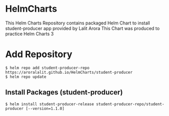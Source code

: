 # HelmCharts
This Helm Charts Repository contains packaged Helm Chart to install student-producer app provided by Lalit Arora
This Chart was produced to practice Helm Charts 3


# Add Repository 
`$ helm repo add student-producer-repo https://aroralalit.github.io/HelmCharts/student-producer`   
`$ helm repo update`

## Install Packages (student-producer)  
`$ helm install student-producer-release student-producer-repo/student-producer [--version=1.1.0]`

